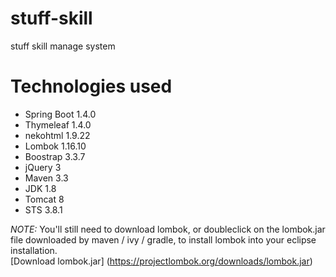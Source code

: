 # stuff-skill
  stuff skill manage system

# Technologies used
-  Spring Boot 1.4.0
-  Thymeleaf 1.4.0
-  nekohtml 1.9.22
-  Lombok 1.16.10
-  Boostrap 3.3.7
-  jQuery 3
-  Maven 3.3
-  JDK 1.8
-  Tomcat 8
-  STS 3.8.1

*NOTE:* You'll still need to download lombok, or doubleclick on the lombok.jar file downloaded by maven / ivy / gradle, to install lombok into your eclipse installation.  
[Download lombok.jar] (https://projectlombok.org/downloads/lombok.jar)
